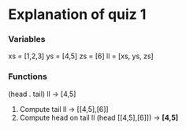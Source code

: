 # Explanation of quiz 1

### Variables
xs = [1,2,3]
ys = [4,5]
zs = [6]
ll = [xs, ys, zs]

### Functions
(head . tail) ll -> [4,5]
1. Compute tail ll -> [[4,5],[6]]
2. Compute head on tail ll (head [[4,5],[6]]) -> **[4,5]**  
